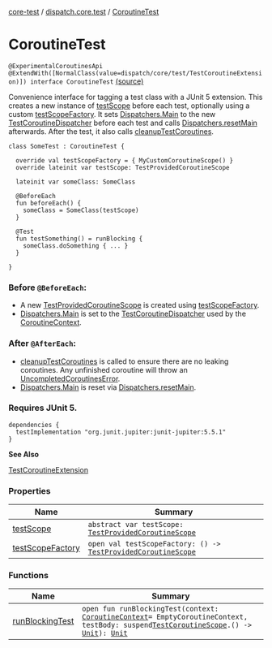 [core-test](../../index.md) / [dispatch.core.test](../index.md) / [CoroutineTest](./index.md)

# CoroutineTest

`@ExperimentalCoroutinesApi @ExtendWith([NormalClass(value=dispatch/core/test/TestCoroutineExtension)]) interface CoroutineTest` [(source)](https://github.com/RBusarow/Dispatch/tree/master/core-test/src/main/java/dispatch/core/test/CoroutineTest.kt#L69)

Convenience interface for tagging a test class with a JUnit 5 extension.  This creates a new instance
of [testScope](test-scope.md) before each test, optionally using a custom [testScopeFactory](test-scope-factory.md).  It sets [Dispatchers.Main](https://kotlin.github.io/kotlinx.coroutines/kotlinx-coroutines-core/kotlinx.coroutines/-dispatchers/-main.html)
to the new [TestCoroutineDispatcher](https://kotlin.github.io/kotlinx.coroutines/kotlinx-coroutines-core/kotlinx.coroutines.test/-test-coroutine-dispatcher/index.html) before each test and calls [Dispatchers.resetMain](https://kotlin.github.io/kotlinx.coroutines/kotlinx-coroutines-core/kotlinx.coroutines.test/reset-main.html) afterwards.
After the test, it also calls [cleanupTestCoroutines](https://kotlin.github.io/kotlinx.coroutines/kotlinx-coroutines-core/kotlinx.coroutines.test/-test-coroutine-scope/cleanup-test-coroutines.html).

```
class SomeTest : CoroutineTest {

  override val testScopeFactory = { MyCustomCoroutineScope() }
  override lateinit var testScope: TestProvidedCoroutineScope

  lateinit var someClass: SomeClass

  @BeforeEach
  fun beforeEach() {
    someClass = SomeClass(testScope)
  }

  @Test
  fun testSomething() = runBlocking {
    someClass.doSomething { ... }
  }

}
```

### Before `@BeforeEach`:

* A new [TestProvidedCoroutineScope](../-test-provided-coroutine-scope/index.md) is created using [testScopeFactory](test-scope-factory.md).
* [Dispatchers.Main](https://kotlin.github.io/kotlinx.coroutines/kotlinx-coroutines-core/kotlinx.coroutines/-dispatchers/-main.html) is set to the [TestCoroutineDispatcher](https://kotlin.github.io/kotlinx.coroutines/kotlinx-coroutines-core/kotlinx.coroutines.test/-test-coroutine-dispatcher/index.html) used by the [CoroutineContext](https://kotlinlang.org/api/latest/jvm/stdlib/kotlin.coroutines/-coroutine-context/index.html).

### After `@AfterEach`:

* [cleanupTestCoroutines](https://kotlin.github.io/kotlinx.coroutines/kotlinx-coroutines-core/kotlinx.coroutines.test/-test-coroutine-scope/cleanup-test-coroutines.html) is called to ensure there are no leaking coroutines.  Any unfinished coroutine
will throw an [UncompletedCoroutinesError](https://kotlin.github.io/kotlinx.coroutines/kotlinx-coroutines-core/kotlinx.coroutines.test/-uncompleted-coroutines-error/index.html).
* [Dispatchers.Main](https://kotlin.github.io/kotlinx.coroutines/kotlinx-coroutines-core/kotlinx.coroutines/-dispatchers/-main.html) is reset via [Dispatchers.resetMain](https://kotlin.github.io/kotlinx.coroutines/kotlinx-coroutines-core/kotlinx.coroutines.test/reset-main.html).

### Requires JUnit 5.

```
dependencies {
  testImplementation "org.junit.jupiter:junit-jupiter:5.5.1"
}
```

**See Also**

[TestCoroutineExtension](../-test-coroutine-extension/index.md)

### Properties

| Name | Summary |
|---|---|
| [testScope](test-scope.md) | `abstract var testScope: `[`TestProvidedCoroutineScope`](../-test-provided-coroutine-scope/index.md) |
| [testScopeFactory](test-scope-factory.md) | `open val testScopeFactory: () -> `[`TestProvidedCoroutineScope`](../-test-provided-coroutine-scope/index.md) |

### Functions

| Name | Summary |
|---|---|
| [runBlockingTest](run-blocking-test.md) | `open fun runBlockingTest(context: `[`CoroutineContext`](https://kotlinlang.org/api/latest/jvm/stdlib/kotlin.coroutines/-coroutine-context/index.html)` = EmptyCoroutineContext, testBody: suspend `[`TestCoroutineScope`](https://kotlin.github.io/kotlinx.coroutines/kotlinx-coroutines-core/kotlinx.coroutines.test/-test-coroutine-scope/index.html)`.() -> `[`Unit`](https://kotlinlang.org/api/latest/jvm/stdlib/kotlin/-unit/index.html)`): `[`Unit`](https://kotlinlang.org/api/latest/jvm/stdlib/kotlin/-unit/index.html) |
